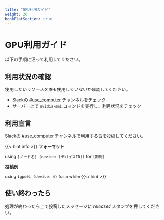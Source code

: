 ```yaml
---
title: "GPU利用ガイド"
weight: 20
bookFlatSection: true
---
```


# GPU利用ガイド

以下の手順に沿って利用してください。

## 利用状況の確認

使用したいリソースを誰も使用していないか確認してください。

- Slackの [#use_computer](https://omuiserver.slack.com/archives/C07CEM8HT1D) チャンネルをチェック
- サーバー上で `nvidia-smi` コマンドを実行し、利用状況をチェック

## 利用宣言

Slackの [#use_computer](https://omuiserver.slack.com/archives/C07CEM8HT1D) チャンネルで利用する旨を投稿してください。
    
{{< hint info >}}
**フォーマット**

using `[ノード名] (device: [デバイスID])` for `[期間]`

**投稿例**

using `igpu01 (device: 0)` for a while
{{</ hint >}}

## 使い終わったら

処理が終わったら上で投稿したメッセージに *released* スタンプを押してください。